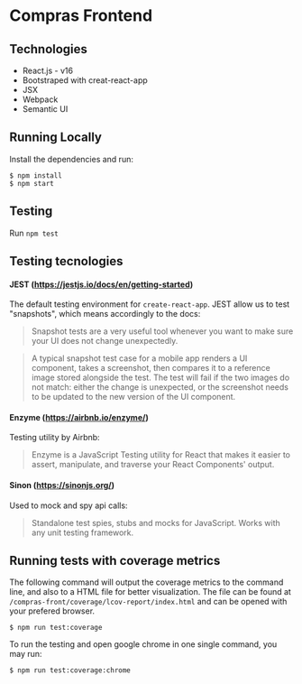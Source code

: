# Compras Frontend

## Technologies
- React.js - v16
- Bootstraped with creat-react-app
- JSX
- Webpack
- Semantic UI

## Running Locally
Install the dependencies and run:

```
$ npm install
$ npm start
```


## Testing 

Run `npm test`

## Testing tecnologies

#### JEST (https://jestjs.io/docs/en/getting-started)
  
The default testing environment for `create-react-app`. JEST allow us to test "snapshots", which means accordingly to the docs:

> Snapshot tests are a very useful tool whenever you want to make sure your UI does not change unexpectedly.

>A typical snapshot test case for a mobile app renders a UI component, takes a screenshot, then compares it to a reference image stored alongside the test. The test will fail if the two images do not match: either the change is unexpected, or the screenshot needs to be updated to the new version of the UI component.  

#### Enzyme  (https://airbnb.io/enzyme/)

Testing utility by Airbnb:
> Enzyme is a JavaScript Testing utility for React that makes it easier to assert, manipulate, and traverse your React Components' output.



#### Sinon (https://sinonjs.org/)

Used to mock and spy api calls:

> Standalone test spies, stubs and mocks for JavaScript. Works with any unit testing framework.

## Running tests with coverage metrics

The following command will output the coverage metrics to the command line, and also to a HTML file for better visualization. The file can be found at `/compras-front/coverage/lcov-report/index.html` and can be opened with your prefered browser.
```
$ npm run test:coverage
```

To run the testing and open google chrome in one single command, you may run:
```
$ npm run test:coverage:chrome
```
